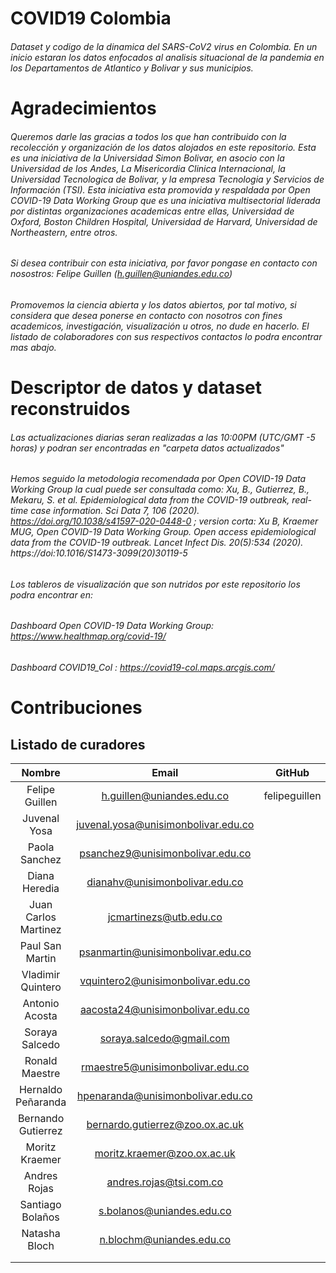 # COVID19 Colombia 
###### Dataset y codigo de la dinamica del SARS-CoV2 virus en Colombia. En un inicio estaran los datos enfocados al analisis situacional de la pandemia en los Departamentos de Atlantico y Bolivar y sus municipios. 

# Agradecimientos
###### Queremos darle las gracias a todos los que han contribuido con la recolección y organización de los datos alojados en este repositorio. Esta es una iniciativa de la Universidad Simon Bolivar, en asocio con la Universidad de los Andes, La Misericordia Clinica Internacional, la Universidad Tecnologica de Bolivar, y la empresa Tecnologia y Servicios de Información (TSI). Esta iniciativa esta promovida y respaldada por Open COVID-19 Data Working Group que es una iniciativa multisectorial liderada por distintas organizaciones academicas entre ellas, Universidad de Oxford, Boston Children Hospital, Universidad de Harvard, Universidad de Northeastern, entre otros.
###### Si desea contribuir con esta iniciativa, por favor pongase en contacto con nosostros: Felipe Guillen (h.guillen@uniandes.edu.co)  
###### Promovemos la ciencia abierta y los datos abiertos, por tal motivo, si considera que desea ponerse en contacto con nosotros con fines academicos, investigación, visualización u otros, no dude en hacerlo. El listado de colaboradores con sus respectivos contactos lo podra encontrar mas abajo.  

# Descriptor de datos y dataset reconstruidos
###### Las actualizaciones diarias seran realizadas a las 10:00PM (UTC/GMT -5 horas) y podran ser encontradas en "carpeta datos actualizados" 
###### Hemos seguido la metodologia recomendada por Open COVID-19 Data Working Group la cual puede ser consultada como: Xu, B., Gutierrez, B., Mekaru, S. et al. Epidemiological data from the COVID-19 outbreak, real-time case information. Sci Data 7, 106 (2020). https://doi.org/10.1038/s41597-020-0448-0 ; version corta: Xu B, Kraemer MUG, Open COVID-19 Data Working Group. Open access epidemiological data from the COVID-19 outbreak. Lancet Infect Dis. 20(5):534 (2020). https://doi:10.1016/S1473-3099(20)30119-5
###### Los tableros de visualización que son nutridos por este repositorio los podra encontrar en: 
###### Dashboard Open COVID-19 Data Working Group: https://www.healthmap.org/covid-19/ 
###### Dashboard COVID19_Col : https://covid19-col.maps.arcgis.com/

# Contribuciones
## Listado de curadores

|        Nombre        |                 Email                 |     GitHub    |     Twitter    |      Afiliacion     |
|:--------------------:|:-------------------------------------:|:-------------:|:--------------:|:-------------------:|
| Felipe Guillen       | h.guillen@uniandes.edu.co             | felipeguillen | @pipeguillenMD | Uniandes,USB, LMCI  |
| Juvenal Yosa         | juvenal.yosa@unisimonbolivar.edu.co   |               |                | USB                 |
| Paola Sanchez        | psanchez9@unisimonbolivar.edu.co      |               |                | USB                 |
| Diana Heredia        | dianahv@unisimonbolivar.edu.co        |               |                | USB                 |
| Juan Carlos Martinez | jcmartinezs@utb.edu.co                |               |                | UTB                 |
| Paul San Martin      | psanmartin@unisimonbolivar.edu.co     |               |                | USB                 |
| Vladimir Quintero    | vquintero2@unisimonbolivar.edu.co     |               |                | USB                 |
| Antonio Acosta       | aacosta24@unisimonbolivar.edu.co      |               |                | USB                 |
| Soraya Salcedo       | soraya.salcedo@gmail.com              |               |                | USB                 |
| Ronald Maestre       | rmaestre5@unisimonbolivar.edu.co      |               |                | USB                 |
| Hernaldo Peñaranda   | hpenaranda@unisimonbolivar.edu.co     |               |                | USB                 |
| Bernando Gutierrez   | bernardo.gutierrez@zoo.ox.ac.uk       |               |                | Oxford              |
| Moritz Kraemer       | moritz.kraemer@zoo.ox.ac.uk           |               |                | Oxford, BCH         |     
| Andres Rojas         | andres.rojas@tsi.com.co               |               |                | TSI                 |
| Santiago Bolaños     | s.bolanos@uniandes.edu.co             |               |                | Uniandes            |
| Natasha Bloch        | n.blochm@uniandes.edu.co              |               |                | Uniandes            |
|                      |                                       |               |                |                     |
|                      |                                       |               |                |                     |

